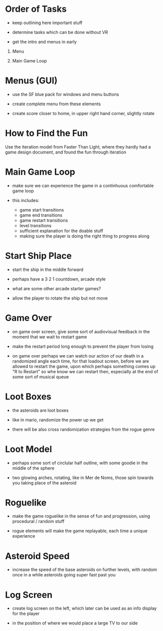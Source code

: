 # Order of Tasks

* keep outlining here important stuff

* determine tasks which can be done without VR

* get the intro and menus in early

<p>

1. Menu

2. Main Game Loop






# Menus (GUI)

* use the SF blue pack for windows and menu buttons

* create complete menu from these elements

* create score closer to home, in upper right hand corner, slightly rotate





# How to Find the Fun

Use the iteration model from Faster Than Light, where they hardly had a game design document, and found the fun through iteration


# Main Game Loop

* make sure we can experience the game in a continhuous comfortable game loop

* this includes:
  * game start transitions
  * game end transitions
  * game restart transitions
  * level transitions
  * sufficient explanation for the doable stuff
  * making sure the player is doing the right thing to progress along




# Start Ship Place

* start the ship in the middle forward

* perhaps have a 3 2 1 countdown, arcade style

* what are some other arcade starter games?

* allow the player to rotate the ship but not move



# Game Over

* on game over screen, give some sort of audiovisual feedback in the moment that we wait to restart game

* make the restart period long enough to prevent the player from losing

* on game over perhaps we can watch our action of our death in a randomized angle each time, for that loadout screen, before we are allowed to restart the game, upon which perhaps something comes up "R to Restart" so whe know we can restart then, especially at the end of some sort of musical queue



# Loot Boxes

* the asteroids are loot boxes

* like in mario, randomize the power up we get

* there will be also cross randomization strategies from the rogue genre

# Loot Model

* perhaps some sort of circlular half outline, with some goodie in the middle of the sphere

* two glowing arches, rotating, like in Mer de Noms, those spin towards you taking place of the asteroid


# Roguelike

* make the game roguelike in the sense of fun and progression, using procedural / random stuff

* rogue elements will make the game replayable, each time a unique experience

# Asteroid Speed

* increase the speed of the base asteroids on further levels, with random once in a while asteroids going super fast past you

# Log Screen

* create log screen on the left, which later can be used as an info display for the player

* in the position of where we would place a large TV to our side








